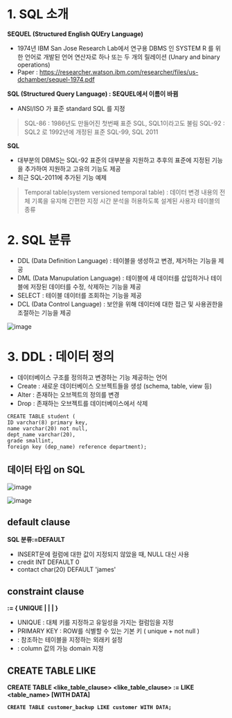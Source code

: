 # 1. SQL 소개
**SEQUEL (Structured English QUEry Language)**
- 1974년 IBM San Jose Research Lab에서 연구용 DBMS 인 SYSTEM R 를 위한 언어로 개발된 언어 연산자로 하나 또는 두 개의 릴레이션 (Unary and binary operations)
- Paper : https://researcher.watson.ibm.com/researcher/files/us-dchamber/sequel-1974.pdf

**SQL (Structured Query Language) : SEQUEL에서 이름이 바뀜**
- ANSI/ISO 가 표준 standard SQL 를 지정
> SQL-86 : 1986년도 만들어진 첫번째 표준 SQL, SQL1이라고도 불림
> SQL-92 : SQL2 로 1992년에 개정된 표준
> SQL-99, SQL 2011 

**SQL**
- 대부분의 DBMS는 SQL-92 표준의 대부분을 지원하고 추후의 표준에 지정된 기능을 추가하여 지원하고 고유의 기능도 제공
- 최근 SQL-2011에 추가된 기능 예제
> Temporal table(system versioned temporal table) : 데이터 변경 내용의 전체 기록을 유지해 간편한 지정 시간 분석을 허용하도록 설계된 사용자 테이블의 종류

# 2. SQL 분류
- DDL (Data Definition Language) : 테이블을 생성하고 변경, 제거하는 기능을 제공
- DML (Data Manupulation Language) : 테이블에 새 데이터를 삽입하거나 테이블에 저장된 데이터를 수정, 삭제하는 기능을 제공
- SELECT : 테이블 데이터를 조회하는 기능을 제공
- DCL (Data Control Language) : 보안을 위해 데이터에 대한 접근 및 사용권한을 조절하는 기능을 제공

![image](https://user-images.githubusercontent.com/30613069/190104726-14db78ec-51db-4f99-9c81-16ded7804831.png)

# 3. DDL : 데이터 정의
- 데이터베이스 구조를 정의하고 변경하는 기능 제공하는 언어
- Create : 새로운 데이터베이스 오브젝트들을 생성 (schema, table, view 등)
- Alter : 존재하는 오브젝트의 정의를 변경
- Drop : 존재하는 오브젝트를 데이터베이스에서 삭제

```mysql
CREATE TABLE student (
ID varchar(8) primary key,
name varchar(20) not null,
dept_name varchar(20),
grade smallint,
foreign key (dep_name) reference department);
```

## 데이터 타입 on SQL
![image](https://user-images.githubusercontent.com/30613069/190106873-95f1ef12-d43f-42d2-afdc-cb5d1c0cb566.png)

![image](https://user-images.githubusercontent.com/30613069/190107175-9060ed66-a06a-4294-bc09-b624849be37f.png)

## default clause
**SQL 분류<default value>:=DEFAULT<value>**
- INSERT문에 컬럼에 대한 값이 지정되지 않았을 때, NULL 대신 <value> 사용
- credit INT DEFAULT 0
- contact char(20) DEFAULT 'james'
  
## constraint clause
**<integrity constraint> := { UNIQUE | <primary key> | 
<reference contraint> | <check constraint>}**  
- UNIQUE : 대체 키를 지정하고 유일성을 가지는 컬럼임을 지정
- PRIMARY KEY : ROW를 식별할 수 있는 기본 키 ( unique + not null )
- <reference constraint> : 참조하는 테이블을 지정하는 외래키 설정
- <check constraint> : column 값의 가능 domain 지정

## CREATE TABLE LIKE
**CREATE TABLE <table name> <like_table_clause> 
<like_table_clause> := LIKE <table_name> [WITH DATA]**
```MYSQL
CREATE TABLE customer_backup LIKE customer WITH DATA; 
```  


